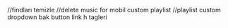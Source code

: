 //findları temizle
//delete music for mobil custom playlist
//playlist custom dropdown bak
button link h tagleri  